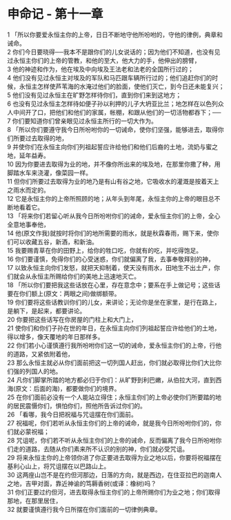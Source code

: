 # 申命记 - 第十一章
  
 1 「所以你要爱永恒主你的上帝，日日不断地守他所吩咐的，守他的律例，典章和诫命。  
 2 你们今日要晓得──我本不是跟你们的儿女说话的；因为他们不知道，也没有见过永恒主你们的上帝的管教，和他的至大，他大力的手，他伸出的膀臂，  
 3 他的神迹和作为，他在埃及中向埃及王法老和法老的全国所行过的；  
 4 他们没有见过永恒主对埃及的军队和马匹跟车辆所行过的；他们追赶你们的时候，永恒主怎样使芦苇海的水淹过他们的脸面，使他们灭亡，到今日还未能复兴；  
 5 他们没有见过永恒主在旷野怎样待你们，直到你们来到这地方；  
 6 也没有见过永恒主怎样待如便子孙以利押的儿子大坍亚比兰；地怎样在以色列众人中间开了口，把他们和他们的家属，帐棚，和跟从他们的一切活物都吞下；──  
 7 你们要知道你们曾亲眼见过永恒主所行的一切大作为。  
 8 「所以你们要遵守我今日所吩咐你的一切诫命，使你们坚强，能够进去，取得你们所要过去取得的地，  
 9 并使你们在永恒主向你们列祖起誓应许给他们和他们后裔的土地，流奶与蜜之地，延年益寿。  
 10 因为你要进去取得为业的地，并不像你所出来的埃及地，在那里你撒了种，用脚踏水车来浇灌，像菜园一样。  
 11 但你们所要过去取得为业的地乃是有山有谷之地，它吸收水的灌溉是按着天上之雨水而定的。  
 12 它是永恒主你的上帝所照顾的地；从年头到年尾，永恒主你的上帝的眼目总不断地看着它。  
 13 「将来你们若留心听从我今日所吩咐你们的诫命，爱永恒主你们的上帝，全心全意地事奉他，  
 14 他(原文作我)就按时将你们的地所需要的雨水，就是秋霖春雨，赐下来，使你们可以收藏五谷，新酒，和新油。  
 15 我要赐青草在你的田野上，给你的牲口吃，你就有的吃，并吃得饱足。  
 16 你们要谨慎，免得你们的心受迷惑，你们就偏离了我，去事奉敬拜别的神，  
 17 以致永恒主向你们发怒，就把天抑制着，使天没有雨水，田地生不出土产，你们就会从永恒主所赐给你们的美地上迅速地灭亡。  
 18 「所以你们要把我这些话放在心里，存在意念中；要系在手上做记号；这些话要在你们额上(原文：两眼之间)做绑额带。  
 19 你们要将这些话教训你们的儿女，来讲论；无论你是坐在家里，是行在路上，是躺下，是起来，都要讲论。  
 20 你要把这些话写在你房屋的门柱上和大门上，  
 21 使你们和你们子孙在世的年日，在永恒主向你们列祖起誓应许给他们的土地，得以增多，像天覆地的年日那样多。  
 22 你们若小心谨慎遵行我所吩咐你们这一切的诫命，爱永恒主你们的上帝，行他的道路，又紧依附着他，  
 23 那么永恒主就必从你们面前把这一切列国人赶出，你们就必取得比你们大比你们强的列国人的地。  
 24 凡你们脚掌所踏的地方都必归于你们：从旷野到利巴嫩，从伯拉大河，直到西海(原文：后面的海)，都要做你们的境界。  
 25 在你们面前必没有一个人能站立得住；永恒主你们的上帝必使你们所要踏的地的居民震慑你们，惧怕你们，照他所告诉过你们的。  
 26 「看哪，我今日把祝福与咒诅摆在你们面前。  
 27 祝福呢，你们若听从永恒主你们的上帝的诫命，就是我今日所吩咐你们的，你们就必蒙祝福；  
 28 咒诅呢，你们若不听从永恒主你们的上帝的诫命，反而偏离了我今日所吩咐你们走的道路，去随从你们素来所不认识的别的神，你们就必受咒诅。  
 29 将来永恒主你的上帝领你进了你正要进去取得为业之地以后，你要将祝福摆在基利心山上，将咒诅摆在以巴路山上。  
 30 这两座山岂不是在约但河那边，日落的方向，就是西边，在住亚拉巴的迦南人之地，吉甲对面，靠近神谕的笃耨香树(或译：橡树)吗？  
 31 你们正要过约但河，进去取得永恒主你们的上帝所赐你们为业之地；你们取得那地，在那里居住，  
 32 就要谨慎遵行我今日所摆在你们面前的一切律例典章。